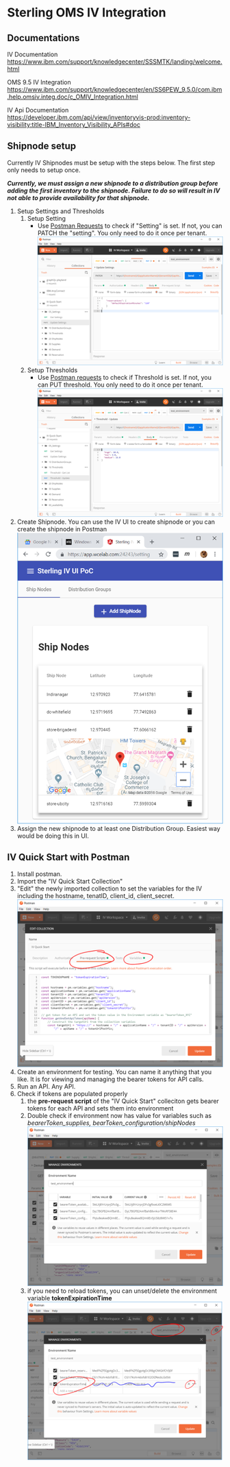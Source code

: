 # Sterling OMS IV Integration

## Documentations

IV Documentation  
https://www.ibm.com/support/knowledgecenter/SSSMTK/landing/welcome.html

OMS 9.5 IV Integration  
https://www.ibm.com/support/knowledgecenter/en/SS6PEW_9.5.0/com.ibm.help.omsiv.integ.doc/c_OMIV_Integration.html

IV Api Documentation  
https://developer.ibm.com/api/view/inventoryvis-prod:inventory-visibility:title-IBM_Inventory_Visibility_APIs#doc

## Shipnode setup

Currently IV Shipnodes must be setup with the steps below. The first step only needs to setup once. 

***Currently, we **must** assign a new shipnode to a distribution group **before** adding the first inventory to the shipnode. Failure to do so will result in IV not able to provide availability for that shipnode.***


1. Setup Settings and Thresholds
   1. Setup Setting
        - Use [Postman Requests](#h2-postman) to check if "Setting" is set. If not, you can PATCH the "setting". You only need to do it once per tenant. 
   ![alt text](/README_images/setting_patch.PNG "Patch setting if needed")
   1. Setup Thresholds
         - Use [Postman requests](#h2-postman) to check if Threshold is set. If not, you can PUT threshold. You only need to do it once per tenant.
   ![alt text](/README_images/threshold_put.PNG "Put threshold if needed")
2. Create Shipnode. You can use the IV UI to create shipnode or you can create the shipnode in Postman
![alt text](/README_images/ui_shipnode_list.PNG "Put threshold if needed")
3. Assign the new shipnode to at least one Distribution Group. Easiest way would be doing this in UI.


## IV Quick Start with Postman <a name="h2-postman"></a>

1. Install postman.
2. Import the "IV Quick Start Collection"
3. "Edit" the newly imported collection to set the variables for the IV including the hostname, tenatID, client_id, client_secret. 
![alt text](/README_images/collection_checkVariables.PNG "set variables for the IV")
4. Create an environment for testing. You can name it anything that you like. It is for viewing and managing the bearer tokens for API calls.
4. Run an API. Any API.
4. Check if tokens are populated properly
   1. the **pre-request script** of the "IV Quick Start" colleciton gets bearer tokens for each API and sets them into environment
   1. Double check if environment now has value for variables such as _bearerToken_supplies, bearToken_configuration/shipNodes_
   ![alt text](/README_images/environment_checkVariables.PNG "check if tokens are set")
   1. if you need to reload tokens, you can unset/delete the environment variable **tokenExpirationTime**
   ![alt text](/README_images/tokenexp_update.PNG "delete token expiration time to reload tokens")
   
  
 
